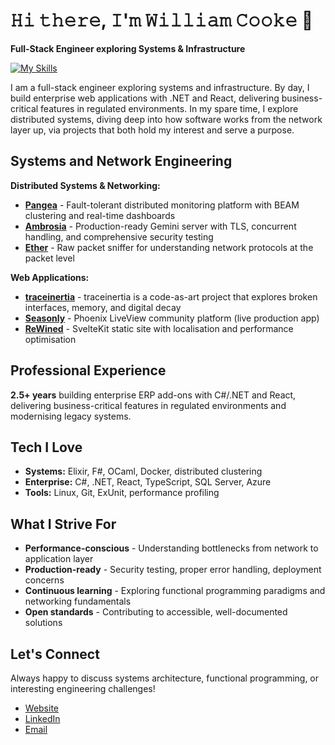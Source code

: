 # 𝙷𝚒 𝚝𝚑𝚎𝚛𝚎, 𝙸'𝚖 𝚆𝚒𝚕𝚕𝚒𝚊𝚖 𝙲𝚘𝚘𝚔𝚎 👋

**Full-Stack Engineer exploring Systems & Infrastructure**

[![My Skills](https://skillicons.dev/icons?i=elixir,dotnet,js,svelte,azure,github,docker)](https://skillicons.dev)

I am a full-stack engineer exploring systems and infrastructure. By day, I build enterprise web applications with .NET and React, delivering business-critical features in regulated environments. In my spare time, I explore distributed systems, diving deep into how software works from the network layer up, via projects that both hold my interest and serve a purpose.

## **Systems and Network Engineering**

**Distributed Systems & Networking:**
- [**Pangea**](https://github.com/WillC33/pangea) - Fault-tolerant distributed monitoring platform with BEAM clustering and real-time dashboards
- [**Ambrosia**](https://github.com/WillC33/ambrosia) - Production-ready Gemini server with TLS, concurrent handling, and comprehensive security testing
- [**Ether**](https://github.com/WillC33/ether) - Raw packet sniffer for understanding network protocols at the packet level

**Web Applications:**
- [**traceinertia**](https://traceinertia.net) - traceinertia is a code-as-art project that explores broken interfaces, memory, and digital decay
- [**Seasonly**](https://seasonly.org) - Phoenix LiveView community platform (live production app)
- [**ReWined**](https://rewined.net) - SvelteKit static site with localisation and performance optimisation

## **Professional Experience**

**2.5+ years** building enterprise ERP add-ons with C#/.NET and React, delivering business-critical features in regulated environments and modernising legacy systems.

## **Tech I Love**

- **Systems:** Elixir, F#, OCaml, Docker, distributed clustering
- **Enterprise:** C#, .NET, React, TypeScript, SQL Server, Azure
- **Tools:** Linux, Git, ExUnit, performance profiling

## **What I Strive For**

- **Performance-conscious** - Understanding bottlenecks from network to application layer
- **Production-ready** - Security testing, proper error handling, deployment concerns
- **Continuous learning** - Exploring functional programming paradigms and networking fundamentals
- **Open standards** - Contributing to accessible, well-documented solutions

## **Let's Connect**

Always happy to discuss systems architecture, functional programming, or interesting engineering challenges!

- [Website](https://williamcooke.net)
- [LinkedIn](https://linkedin.com/in/williamcooke_)
- [Email](mailto:william@williamcooke.net)
